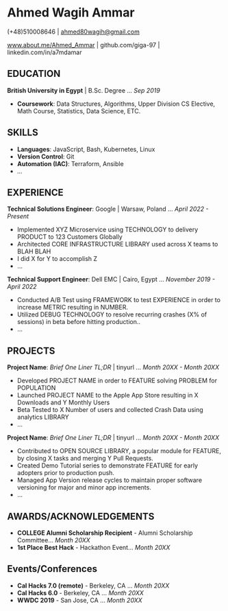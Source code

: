# Ahmed Wagih Ammar

(+48)510008646 | ahmed80wagih@gmail.com

www.about.me/Ahmed_Ammar | github.com/giga-97 | linkedin.com/in/a7mdamar

## EDUCATION
**British University in Egypt** | B.Sc. Degree ... *Sep 2019*
* **Coursework**: Data Structures, Algorithms, Upper Division CS Elective, Math Course, Statistics, Data Science, ETC.

## SKILLS
* **Languages**: JavaScript, Bash, Kubernetes, Linux
* **Version Control**: Git
* **Automation (IAC)**: Terraform, Ansible
* *...*

## EXPERIENCE
**Technical Solutions Engineer**: Google | Warsaw, Poland ... *April 2022 - Present*
* Implemented XYZ Microservice using TECHNOLOGY to delivery PRODUCT to 123 Customers Globally
* Architected CORE INFRASTRUCTURE LIBRARY used across X teams to BLAH BLAH
* I did X for Y to accomplish Z
* ...

**Technical Support Engineer**: Dell EMC | Cairo, Egypt ... *November 2019 - April 2022*
* Conducted A/B Test using FRAMEWORK to test EXPERIENCE in order to increase METRIC resulting in NUMBER. 
* Utilized DEBUG TECHNOLOGY to resolve recurring crashes (X% of sessions) in beta before hitting production..
* ...

## PROJECTS
**Project Name**: *Brief One Liner TL;DR* | tinyurl ... *Month 20XX - Month 20XX*
* Developed PROJECT NAME in order to FEATURE solving PROBLEM for POPULATION
* Launched PROJECT NAME to the Apple App Store resulting in X Downloads and Y Monthly Users
* Beta Tested to X Number of users and collected Crash Data using analytics LIBRARY
* ...

**Project Name**: *Brief One Liner TL;DR* | tinyurl ... *Month 20XX - Month 20XX*
* Contributed to OPEN SOURCE LIBRARY, a popular module for FEATURE, by closing X tasks and merging Y Pull Requests.
* Created Demo Tutorial series to demonstrate FEATURE for early adopters prior to production push.
* Managed App Version release cycles to maintain proper software versioning for major and minor app increments.
* ...

## AWARDS/ACKNOWLEDGEMENTS
* **COLLEGE Alumni Scholarship Recipient** - Alumni Scholarship Committee... *Month 20XX*
* **1st Place Best Hack** - Hackathon Event... *Month 20XX*

## Events/Conferences
* **Cal Hacks 7.0 (remote)** - Berkeley, CA ... *Month 20XX*
* **Cal Hacks 6.0** - Berkeley, CA ... *Month 20XX*
* **WWDC 2019** - San Jose, CA ... *Month 20XX*
